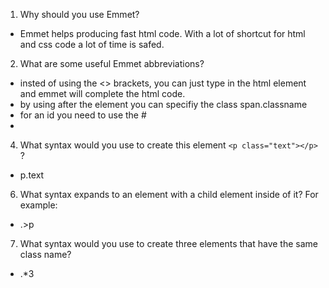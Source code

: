 1. Why should you use Emmet?
- Emmet helps producing fast html code.  With a lot of shortcut for html and css code a lot of time is safed.
2. What are some useful Emmet abbreviations?
- insted of using the <> brackets, you can just type in the html element and emmet will complete the html code.
- by using after the element you can specifiy the class span.classname
- for an id you need to use the #
- 
4. What syntax would you use to create this element ``` <p class="text"></p> ```  ?
- p.text
6. What syntax expands to an element with a child element inside of it? For example: <div><p></p></div>
- .>p
7. What syntax would you use to create three elements that have the same class name?
- .*3
